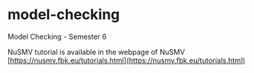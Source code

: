 # model-checking

Model Checking - Semester 6

NuSMV tutorial is available in the webpage of NuSMV [https://nusmv.fbk.eu/tutorials.html](https://nusmv.fbk.eu/tutorials.html)
